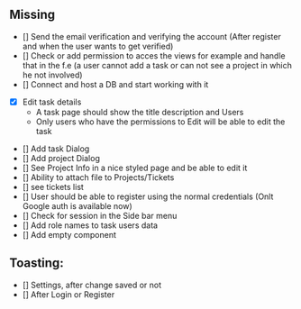 
## Missing

- [] Send the email verification and verifying the account (After register and when the user wants to get verified)
- [] Check or add permission to acces the views for example and handle that in the f.e (a user cannot add a task or can not see a project in which he not involved)
- [] Connect and host a DB and start working with it
- [x] Edit task details
    * A task page should show the title description and Users
    * Only users who have the permissions to Edit will be able to edit the task
- [] Add task Dialog
- [] Add project Dialog
- [] See Project Info in a nice styled page and be able to edit it
- [] Ability to attach file to Projects/Tickets
- [] see tickets list
- [] User should be able to register using the normal credentials (Onlt Google auth is available now)
- [] Check for session in the Side bar menu
- [] Add role names to task users data 
- [] Add empty component




## Toasting:
- [] Settings, after change saved or not
- [] After Login or Register


